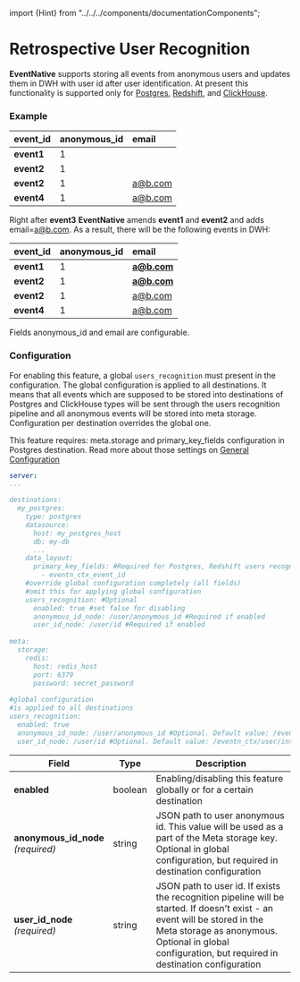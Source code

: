 import {Hint} from "../../../components/documentationComponents";

# Retrospective User Recognition

**EventNative** supports storing all events from anonymous users and updates them in DWH with user id after user identification. At present this functionality is supported only for [Postgres](/docs/destinations-configuration/postgres), [Redshift](/docs/destinations-configuration/redshift), and [ClickHouse](/docs/destinations-configuration/clickhouse-destination).

### Example

| event\_id | anonymous\_id | email |
| :--- | :--- | :--- |
| **event1** | 1 |  |
| **event2** | 1 |  |
| **event2** | 1 | a@b.com |
| **event4** | 1 | a@b.com |

Right after **event3** **EventNative** amends **event1** and **event2** and adds email=[a@b.com](mailto:a@b.com). As a result, there will be the following events in DWH:

| event\_id | anonymous\_id | email |
| :--- | :--- | :--- |
| **event1** | 1 | **a@b.com** |
| **event2** | 1 | **a@b.com** |
| **event2** | 1 | a@b.com |
| **event4** | 1 | a@b.com |

<Hint>
    Fields anonymous_id and email are configurable.
</Hint>

### Configuration

For enabling this feature, a global `users_recognition` must present in the configuration. The global configuration is applied to all destinations. It means that all events which are supposed to be stored into destinations of Postgres and ClickHouse types will be sent through the users recognition pipeline and all anonymous events will be stored into meta storage. Configuration per destination overrides the global one.

<Hint>
    This feature requires: meta.storage and primary_key_fields configuration in Postgres destination.
    Read more about those settings on <a href="/docs/configuration/">General Configuration</a>
</Hint>



```yaml
server:
...

destinations:
  my_postgres:
    type: postgres
    datasource:
      host: my_postgres_host
      db: my-db
      ...
    data_layout:
      primary_key_fields: #Required for Postgres, Redshift users recognition feature
        - eventn_ctx_event_id  
    #override global configuration completely (all fields)
    #omit this for applying global configuration
    users_recognition: #Optional
      enabled: true #set false for disabling
      anonymous_id_node: /user/anonymous_id #Required if enabled
      user_id_node: /user/id #Required if enabled
      
meta:
  storage:
    redis:
      host: redis_host
      port: 6379
      password: secret_password
 
#global configuration
#is applied to all destinations           
users_recognition:
  enabled: true      
  anonymous_id_node: /user/anonymous_id #Optional. Default value: /eventn_ctx/user/anonymous_id
  user_id_node: /user/id #Optional. Default value: /eventn_ctx/user/internal_id
```

<table>
  <thead>
    <tr>
      <th>Field</th>
      <th>Type</th>
      <th>Description</th>
    </tr>
  </thead>
  <tbody>
    <tr>
      <td><b>enabled</b>
      </td>
      <td>boolean</td>
      <td>Enabling/disabling this feature globally or for a certain destination</td>
    </tr>
    <tr>
      <td>
          <b>anonymous_id_node</b>
        <br />
        <em>(required)</em>
      </td>
      <td>string</td>
      <td>JSON path to user anonymous id. This value will be used as a part of the
        Meta storage key. Optional in global configuration, but required in destination
        configuration</td>
    </tr>
    <tr>
      <td>
        <b>user_id_node</b>
          <br />
        <em>(required)</em>
      </td>
      <td>string</td>
      <td>JSON path to user id. If exists the recognition pipeline will be started.
        If doesn&apos;t exist - an event will be stored in the Meta storage as
        anonymous. Optional in global configuration, but required in destination
        configuration</td>
    </tr>
  </tbody>
</table>



